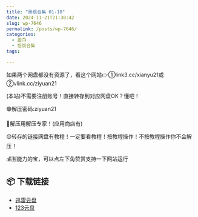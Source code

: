```yaml
---
title: "黑框合集 01-10"
date: 2024-11-21T21:30:42
slug: wp-7646
permalink: /posts/wp-7646/
categories:
  - 盖📺
  - 恰饭合集
tags:

---
```


如果两个网盘都没有资源了，看这个网站👉①link3.cc/xianyu21或②vlink.cc/ziyuan21

(本站)不需要注册账号！直接转存到对应网盘OK？懂吧！

🟢解压密码:ziyuan21

🔵解压用解压专家！(应用商店有)

🟡转存的链接网盘有教程！一定要看教程！按教程操作！不按教程操作你不会解压！

💰🈶能力的宝，可以点左下角赞赏支持一下网站运行

## 📦 下载链接
- [迅雷云盘](https://blziyuan21.com/pay-download/7646?key=a4f6e450f8&down_id=0)
- [123云盘](https://blziyuan21.com/pay-download/7646?key=a4f6e450f8&down_id=1)

